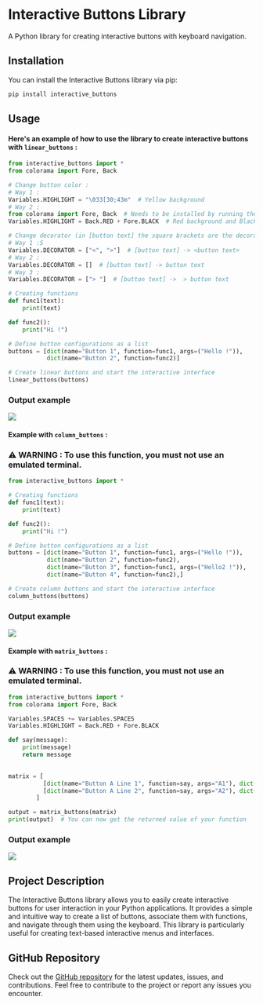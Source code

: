 # Interactive Buttons Library

A Python library for creating interactive buttons with keyboard navigation.

## Installation

You can install the Interactive Buttons library via pip:

```bash
pip install interactive_buttons
```


## Usage

#### Here's an example of how to use the library to create interactive buttons with `linear_buttons` :

```python
from interactive_buttons import *
from colorama import Fore, Back

# Change button color :
# Way 1 :
Variables.HIGHLIGHT = "\033[30;43m"  # Yellow background
# Way 2 :
from colorama import Fore, Back  # Needs to be installed by running the command `pip install colorama`
Variables.HIGHLIGHT = Back.RED + Fore.BLACK  # Red background and Black text

# Change decorator (in [button text] the square brackets are the decorators) :
# Way 1 :S
Variables.DECORATOR = ["<", ">"]  # [button text] -> <button text>
# Way 2 :
Variables.DECORATOR = []  # [button text] -> button text
# Way 3 :
Variables.DECORATOR = ["> "]  # [button text] ->  > button text

# Creating functions
def func1(text):
    print(text)

def func2():
    print("Hi !")

# Define button configurations as a list
buttons = [dict(name="Button 1", function=func1, args=("Hello !")),
           dict(name="Button 2", function=func2)]

# Create linear buttons and start the interactive interface
linear_buttons(buttons)
```
### Output example 
![](https://cdn.discordapp.com/attachments/946745366395621379/1160349182255710248/image.png?ex=65345663&is=6521e163&hm=bd800369153eabe30b340cfee3ede6a4002dcb630218a8ffe1245e7f40201e16&)


#### Example with `column_buttons` :
### ⚠️ WARNING : To use this function, you must not use an emulated terminal.

```python
from interactive_buttons import *

# Creating functions
def func1(text):
    print(text)

def func2():
    print("Hi !")

# Define button configurations as a list
buttons = [dict(name="Button 1", function=func1, args=("Hello !")),
           dict(name="Button 2", function=func2),
           dict(name="Button 3", function=func1, args=("Hello2 !")),
           dict(name="Button 4", function=func2),]

# Create column buttons and start the interactive interface
column_buttons(buttons)
```

### Output example 
![](https://cdn.discordapp.com/attachments/946745366395621379/1161044163450650814/image.png?ex=6536dda3&is=652468a3&hm=c6fbbeb849d612a77e98fd798df56cc65536575a096f8ae8b27e1f5d402583d0&)

#### Example with `matrix_buttons` :
### ⚠️ WARNING : To use this function, you must not use an emulated terminal.

```python
from interactive_buttons import *
from colorama import Fore, Back

Variables.SPACES += Variables.SPACES
Variables.HIGHLIGHT = Back.RED + Fore.BLACK

def say(message):
    print(message)
    return message
    

matrix = [
          [dict(name="Button A Line 1", function=say, args="A1"), dict(name="Button B Line 1", function=say, args="B1")],
          [dict(name="Button A Line 2", function=say, args="A2"), dict(name="Button B Line 2", function=say, args="B2")],
        ]

output = matrix_buttons(matrix)
print(output)  # You can now get the returned value of your function
```

### Output example 
![](https://cdn.discordapp.com/attachments/946745366395621379/1161788627983020053/image.png?ex=653992f9&is=65271df9&hm=29f75483020d6fb869a445e13822d2e17234cd2e4ece4db6bbf9715131524a6e&)


## Project Description

The Interactive Buttons library allows you to easily create interactive buttons for user interaction in your Python applications. It provides a simple and intuitive way to create a list of buttons, associate them with functions, and navigate through them using the keyboard. This library is particularly useful for creating text-based interactive menus and interfaces.

## GitHub Repository

Check out the [GitHub repository](https://github.com/mbcraft-exe/interactive_buttons) for the latest updates, issues, and contributions. Feel free to contribute to the project or report any issues you encounter.
